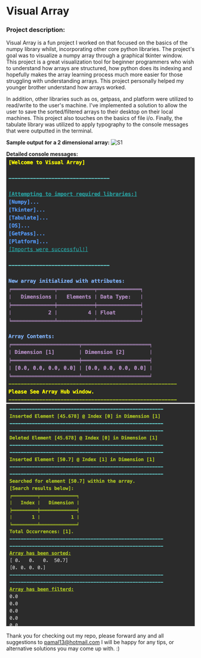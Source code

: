 # Visual Array 

### Project description:
Visual Array is a fun project I worked on that focused on the basics of the numpy library whilst, incorporating other core python libraries. The project's goal was to visualize a numpy array through a graphical tkinter window. This project is a great visualization tool for beginner programmers who wish to understand how arrays are structured, how python does its indexing and hopefully makes the array learning process much more easier for those struggling with understanding arrays. This project personally helped my younger brother understand how arrays worked. 

In addition, other libraries such as os, getpass, and platform were utilized to read/write to the user's machine. I've implemented a solution to allow the user to save the sorted/filtered arrays to their desktop on their local machines. This project also touches on the basics of file i/o. Finally, the tabulate library was utilized to apply typography to the console messages that were outputted in the terminal. 

  **Sample output for a 2 dimensional array:**
![S1](https://github.com/PamalM/Visual-Array/blob/master/sample.png)

  **Detailed console messages:**
![S5](https://github.com/PamalM/Visual-Array/blob/master/Sample%20Output/S5.png)
![S6](https://github.com/PamalM/Visual-Array/blob/master/Sample%20Output/S6.png)

Thank you for checking out my repo, please forward any and all suggestions to pamal13@hotmail.com
I will be happy for any tips, or alternative solutions you may come up with. :) 
